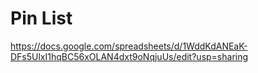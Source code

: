 # Pin List

https://docs.google.com/spreadsheets/d/1WddKdANEaK-DFs5UlxI1hqBC56xOLAN4dxt9oNqjuUs/edit?usp=sharing
